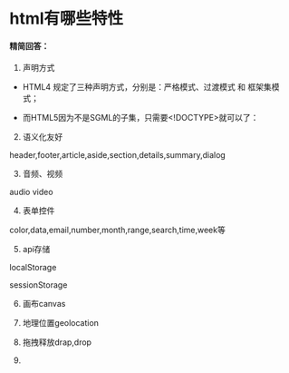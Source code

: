 # html有哪些特性

#### 精简回答：

1. 声明方式

- HTML4 规定了三种声明方式，分别是：严格模式、过渡模式 和 框架集模式；

- 而HTML5因为不是SGML的子集，只需要<!DOCTYPE>就可以了：

2. 语义化友好

header,footer,article,aside,section,details,summary,dialog

3. 音频、视频

audio video

4. 表单控件

color,data,email,number,month,range,search,time,week等

5. api存储

localStorage

sessionStorage

6. 画布canvas

7. 地理位置geolocation

8. 拖拽释放drap,drop

9. 
